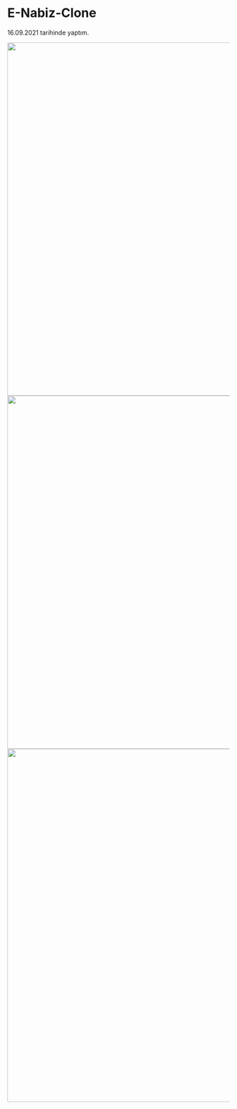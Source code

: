 # E-Nabiz-Clone

16.09.2021 tarihinde yaptım.


<p align="left" width="100%">
  <img src="https://user-images.githubusercontent.com/73544434/153563312-18feb41e-d0e2-4698-92e8-4c039c50eb31.png" width="1900" height="800" />
  <img src="https://user-images.githubusercontent.com/73544434/153563329-a835b8e6-2c7f-47ef-a57f-46b3c30007d5.png" width="1900" height="800" />
  <img src="https://user-images.githubusercontent.com/73544434/153563333-2b5bb453-b3df-415b-82ab-d16e9ec8c6cc.png" width="1900" height="800" />
</p>
